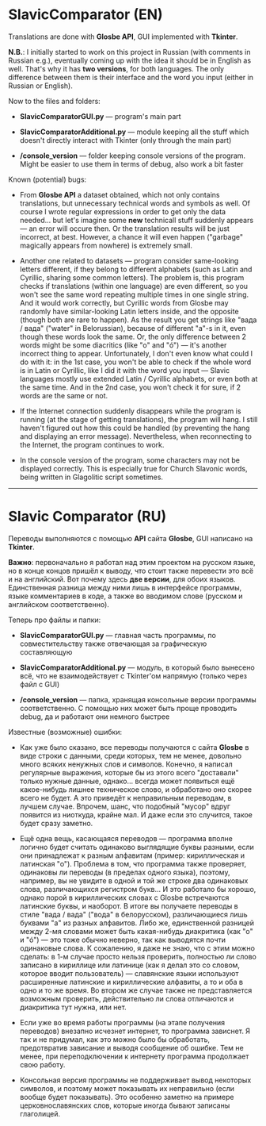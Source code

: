 # SlavicComparator (EN)
Translations are done with **Glosbe API**, GUI implemented with **Tkinter**.

**N.B.**: I initially started to work on this project in Russian (with comments in Russian e.g.), eventually coming up with the idea it should be in English as well. That's why it has **two versions**, for both languages. The only difference between them is their interface and the word you input (either in Russian or English).

Now to the files and folders:

* **SlavicComparatorGUI.py** — program's main part

* **SlavicComparatorAdditional.py** — module keeping all the stuff which doesn't directly interact with Tkinter (only through the main part)

* **/console_version** — folder keeping console versions of the program. Might be easier to use them in terms of debug, also work a bit faster

Known (potential) bugs:

* From **Glosbe API** a dataset obtained, which not only contains translations, but unnecessary technical words and symbols as well. Of course I wrote regular expressions in order to get only the data needed... but let's imagine some **new** technicall stuff suddenly appears — an error will occure then. Or the translation results will be just incorrect, at best. However, a chance it will even happen ("garbage" magically appears from nowhere) is extremely small.

* Another one related to datasets — program consider same-looking letters different, if they belong to different alphabets (such as Latin and Cyrillic, sharing some common letters). The problem is, this program checks if translations (within one language) are even different, so you won't see the same word repeating multiple times in one single string. And it would work correctly, but Cyrillic words from Glosbe may randomly have similar-looking Latin letters inside, and the opposite (though both are rare to happen). As the result you get strings like "вада / вaда" ("water" in Belorussian), because of different "a"-s in it, even though these words look the same. Or, the only difference between 2 words might be some diacritics (like "o" and "ó") — it's another incorrect thing to appear. Unfortunately, I don't even know what could I do with it: in the 1st case, you won't be able to check if the whole word is in Latin or Cyrillic, like I did it with the word you input — Slavic languages mostly use extended Latin / Cyrillic alphabets, or even both at the same time. And in the 2nd case, you won't check it for sure, if 2 words are the same or not.

* If the Internet connection suddenly disappears while the program is running (at the stage of getting translations), the program will hang. I still haven't figured out how this could be handled (by preventing the hang and displaying an error message). Nevertheless, when reconnecting to the Internet, the program continues to work.

* In the console version of the program, some characters may not be displayed correctly. This is especially true for Church Slavonic words, being written in Glagolitic script sometimes.

___

# Slavic Comparator (RU)

Переводы выполняются с помощью **API** сайта **Glosbe**, GUI написано на **Tkinter**.

**Важно**: первоначально я работал над этим проектом на русском языке, но в конце концов пришёл к выводу, что стоит также перевести это всё и на английский. Вот почему здесь **две версии**, для обоих языков. Единственная разница между ними лишь в интерфейсе программы, языке комментариев в коде, а также во вводимом слове (русском и английском соответственно).

Теперь про файлы и папки:

* **SlavicComparatorGUI.py** — главная часть программы, по совместительству также отвечающая за графическую составляющую

* **SlavicComparatorAdditional.py** — модуль, в который было вынесено всё, что не взаимодействует с Tkinter'ом напрямую (только через файл с GUI)

* **/console_version** — папка, хранящая консольные версии программы соответственно. С помощью них может быть проще проводить debug, да и работают они немного быстрее

Известные (возможные) ошибки:

* Как уже было сказано, все переводы получаются с сайта **Glosbe** в виде строки с данными, среди которых, тем не менее, довольно много всяких ненужных слов и символов. Конечно, я написал регулярные выражения, которые бы из этого всего "доставали" только нужные данные, однако... всегда может появиться ещё какое-нибудь лишнее техническое слово, и обработано оно скорее всего не будет. А это приведёт к неправильным переводам, в лучшем случае. Впрочем, шанс, что подобный "мусор" вдруг появится из ниоткуда, крайне мал. И даже если это случится, такое будет сразу заметно.

* Ещё одна вещь, касающаяся переводов — программа вполне логично будет считать одинаково выглядящие буквы разными, если они принадлежат к разным алфавитам (пример: кириллическая и латинская "о"). Проблема в том, что программа также проверяет, одинаковы ли переводы (в пределах одного языка), поэтому, например, вы не увидите в одной и той же строке два одинаковых слова, различающихся регистром букв... И это работало бы хорошо, однако порой в кириллических словах с Glosbe встречаются латинские буквы, и наоборот. В итоге вы получаете переводы в стиле "вада / вaда" ("вода" в белорусском), различающиеся лишь буквами "а" из разных алфавитов. Либо же, единственной разницей между 2-мя словами может быть какая-нибудь диакритика (как "o" и "ó") — это тоже обычно неверно, так как выводятся почти одинаковые слова. К сожалению, я даже не знаю, что с этим можно сделать: в 1-м случае просто нельзя проверить, полностью ли слово записано в кириллице или латинице (как я делал это со словом, которое вводит пользователь) — славянские языки используют расширенные латинские и кириллические алфавиты, а то и оба в одно и то же время. Во втором же случае также не представляется возможным проверить, действительно ли слова отличаются и диакритика тут нужна, или нет.

* Если уже во время работы программы (на этапе получения переводов) внезапно исчезнет интернет, то программа зависнет. Я так и не придумал, как это можно было бы обработать, предотвратив зависание и выводя сообщение об ошибке. Тем не менее, при переподключении к интернету программа продолжает свою работу.

* Консольная версия программы не поддерживает вывод некоторых символов, и поэтому может показывать их неправильно (если вообще будет показывать). Это особенно заметно на примере церковнославянских слов, которые иногда бывают записаны глаголицей.
